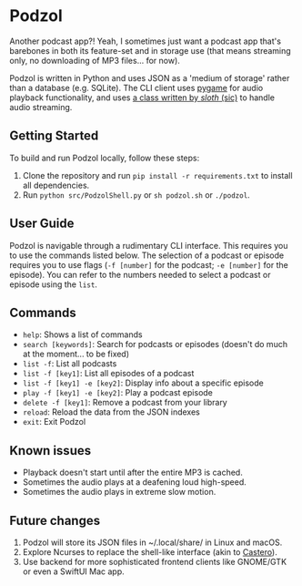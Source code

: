 # Podzol
Another podcast app?! Yeah, I sometimes just want a podcast app that's barebones in both its feature-set and in storage use (that means streaming only, no downloading of MP3 files... for now).

Podzol is written in Python and uses JSON as a 'medium of storage' rather than a database (e.g. SQLite). The CLI client uses [pygame](https://www.pygame.org/news) for audio playback functionality, and uses [a class written by *sloth* (sic)](https://stackoverflow.com/a/58763348) to handle audio streaming.

## Getting Started
To build and run Podzol locally, follow these steps:
1. Clone the repository and run `pip install -r requirements.txt` to install all dependencies.
2. Run `python src/PodzolShell.py` or `sh podzol.sh` or `./podzol`.

## User Guide
Podzol is navigable through a rudimentary CLI interface. This requires you to use the commands listed below. The selection of a podcast or episode requires you to use flags (`-f [number]` for the podcast; `-e [number]` for the episode). You can refer to the numbers needed to select a podcast or episode using the `list`.

## Commands
- `help`: Shows a list of commands
- `search [keywords]`: Search for podcasts or episodes (doesn't do much at the moment... to be fixed)
- `list -f`: List all podcasts
- `list -f [key1]`: List all episodes of a podcast
- `list -f [key1] -e [key2]`: Display info about a specific episode
- `play -f [key1] -e [key2]`: Play a podcast episode
- `delete -f [key1]`: Remove a podcast from your library
- `reload`: Reload the data from the JSON indexes
- `exit`: Exit Podzol

## Known issues
- Playback doesn't start until after the entire MP3 is cached.
- Sometimes the audio plays at a deafening loud high-speed.
- Sometimes the audio plays in extreme slow motion.

## Future changes
1. Podzol will store its JSON files in ~/.local/share/ in Linux and macOS.
2. Explore Ncurses to replace the shell-like interface (akin to [Castero](https://github.com/xgi/castero)).
3. Use backend for more sophisticated frontend clients like GNOME/GTK or even a SwiftUI Mac app.

